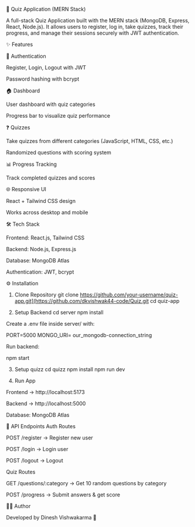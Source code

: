 🎯 Quiz Application (MERN Stack)

A full-stack Quiz Application built with the MERN stack (MongoDB, Express, React, Node.js).
It allows users to register, log in, take quizzes, track their progress, and manage their sessions securely with JWT authentication.

✨ Features

🔐 Authentication

Register, Login, Logout with JWT

Password hashing with bcrypt

🏠 Dashboard

User dashboard with quiz categories

Progress bar to visualize quiz performance

❓ Quizzes

Take quizzes from different categories (JavaScript, HTML, CSS, etc.)

Randomized questions with scoring system

📊 Progress Tracking

Track completed quizzes and scores

🌐 Responsive UI

React + Tailwind CSS design

Works across desktop and mobile

🛠️ Tech Stack

Frontend: React.js, Tailwind CSS

Backend: Node.js, Express.js

Database: MongoDB Atlas

Authentication: JWT, bcrypt

⚙️ Installation
1. Clone Repository
git clone https://github.com/your-username/quiz-app.git](https://github.com/dkvishwak44-code/Quiz.git
cd quiz-app

2. Setup Backend
cd server
npm install


Create a .env file inside server/ with:

PORT=5000
MONGO_URI= our_mongodb-connection_string

Run backend:

npm start

3. Setup quizz
cd  quizz
npm install
npm run dev

5. Run App

Frontend → http://localhost:5173

Backend → http://localhost:5000




Database: MongoDB Atlas

📌 API Endpoints
Auth Routes

POST /register → Register new user

POST /login → Login user

POST /logout → Logout

Quiz Routes

GET /questions/:category → Get 10 random questions by category

POST /progress → Submit answers & get score

👨‍💻 Author

Developed by Dinesh Vishwakarma 🚀

